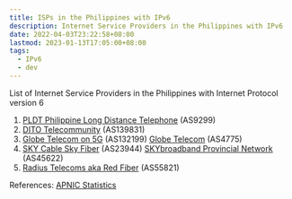 ```yaml
---
title: ISPs in the Philippines with IPv6
description: Internet Service Providers in the Philippines with IPv6
date: 2022-04-03T23:22:58+08:00
lastmod: 2023-01-13T17:05:00+08:00
tags:
  - IPv6
  - dev
---
```

List of Internet Service Providers in the Philippines with Internet Protocol version 6

1. [PLDT Philippine Long Distance Telephone](https://stats.labs.apnic.net/ipv6/AS9299) (AS9299)
2. [DITO Telecommunity](https://stats.labs.apnic.net/ipv6/AS139831) (AS139831)
3. [Globe Telecom on 5G](https://stats.labs.apnic.net/ipv6/AS132199) (AS132199) [Globe Telecom](https://stats.labs.apnic.net/ipv6/AS4775) (AS4775)
4. [SKY Cable Sky Fiber](https://stats.labs.apnic.net/ipv6/AS23944) (AS23944) [SKYbroadband Provincial Network](https://stats.labs.apnic.net/ipv6/AS45622) (AS45622)
5. [Radius Telecoms aka Red Fiber](https://stats.labs.apnic.net/ipv6/AS55821) (AS55821)

References:
[APNIC Statistics](https://stats.labs.apnic.net/ipv6/PH)